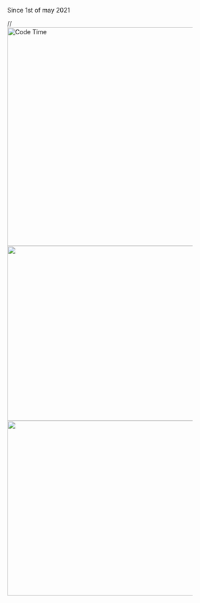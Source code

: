 
<figure>
	<p>Since 1st of may 2021</p>
	// <img alt="Code Time" src="https://img.shields.io/endpoint?style=flat&url=https://codetime-api.datreks.com/badge/1014?logoColor=white%26project=%26recentMS=0%26showProject=false" width="500"/>
	<img src="https://wakatime.com/share/@a1cdcc24-5135-45fb-bcbb-dca1f8b595fa/433d0161-b404-4033-b12e-a5ebf26256d9.png" width="600" height="400" />
	<img src="https://wakatime.com/share/@a1cdcc24-5135-45fb-bcbb-dca1f8b595fa/c15f3c08-49a3-49b9-81de-e599352ca7b7.png" width="600" height="400" />
	
	

